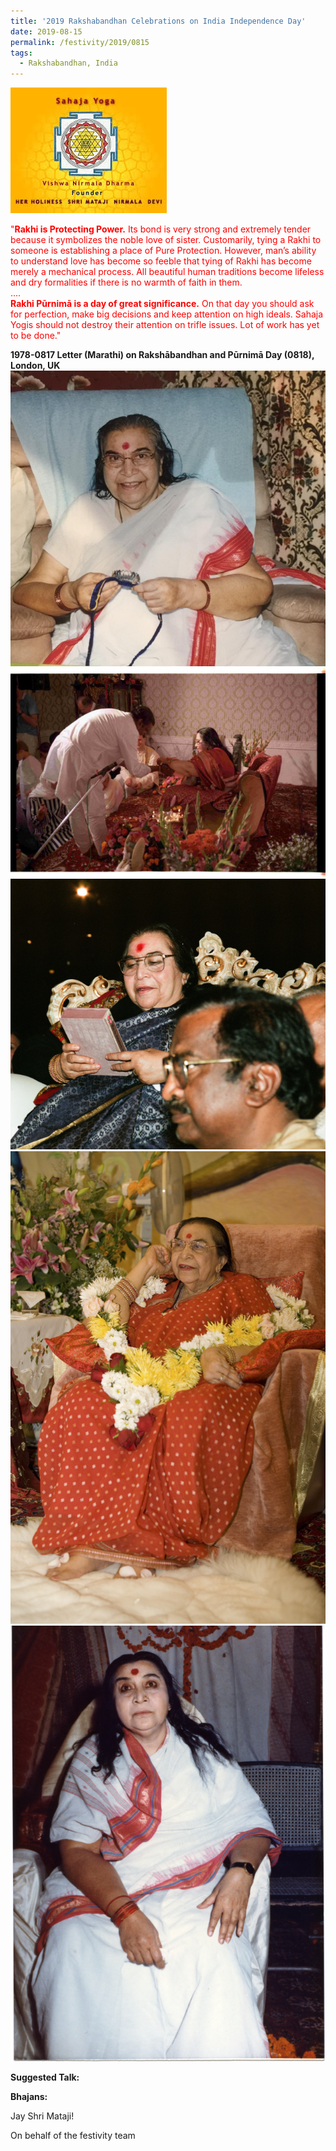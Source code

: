 ```yaml
---
title: '2019 Rakshabandhan Celebrations on India Independence Day'
date: 2019-08-15
permalink: /festivity/2019/0815
tags:
  - Rakshabandhan, India
---
```


![PICTURE 1](/images/image1.png)

<p style="color:red;">
"<b>Rakhi is Protecting Power.</b> Its bond is very strong and extremely tender because it symbolizes the noble love of sister. Customarily, tying a Rakhi to someone is establishing a place of Pure Protection. However, man’s ability to understand love has become so feeble that tying of Rakhi has become merely a mechanical process. All beautiful human traditions become lifeless and dry formalities if there is no warmth of faith in them.<br>
....<br>
<b>Rakhi Pūrnimā is a day of great significance.</b> On that day you should ask for perfection, make big decisions and keep attention on high ideals. Sahaja Yogis should not destroy their attention on trifle issues. Lot of work has yet to be done."<br>
</p>
<b>1978-0817 Letter (Marathi) on Rakshābandhan and Pūrnimā Day (0818), London, UK</b>

<div style="text-align: center"><img src="/images/image25.png" /></div>

<div style="text-align: center"><img src="/images/image26.png" /></div>

<div style="text-align: center"><img src="/images/image27.png" /></div>

<div style="text-align: center"><img src="/images/image28.png" /></div>

<div style="text-align: center"><img src="/images/image29.png" /></div>

<b>Suggested Talk:</b>

<b>Bhajans:</b>

Jay Shri Mataji!

On behalf of the festivity team